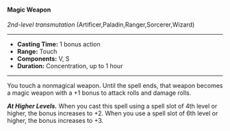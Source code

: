 #### Magic Weapon
*2nd-level transmutation* (Artificer,Paladin,Ranger,Sorcerer,Wizard)
___
- **Casting Time:** 1 bonus action
- **Range:** Touch
- **Components:** V, S
- **Duration:** Concentration, up to 1 hour
---
You touch a nonmagical weapon. Until the spell ends, that weapon becomes a magic weapon with a +1 bonus to attack rolls and damage rolls.

***At Higher Levels.*** When you cast this spell using a spell slot of 4th level or higher, the bonus increases to +2. When you use a spell slot of 6th level or higher, the bonus increases to +3.